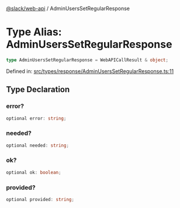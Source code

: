 [@slack/web-api](../index.md) / AdminUsersSetRegularResponse

# Type Alias: AdminUsersSetRegularResponse

```ts
type AdminUsersSetRegularResponse = WebAPICallResult & object;
```

Defined in: [src/types/response/AdminUsersSetRegularResponse.ts:11](https://github.com/slackapi/node-slack-sdk/blob/main/packages/web-api/src/types/response/AdminUsersSetRegularResponse.ts#L11)

## Type Declaration

### error?

```ts
optional error: string;
```

### needed?

```ts
optional needed: string;
```

### ok?

```ts
optional ok: boolean;
```

### provided?

```ts
optional provided: string;
```
